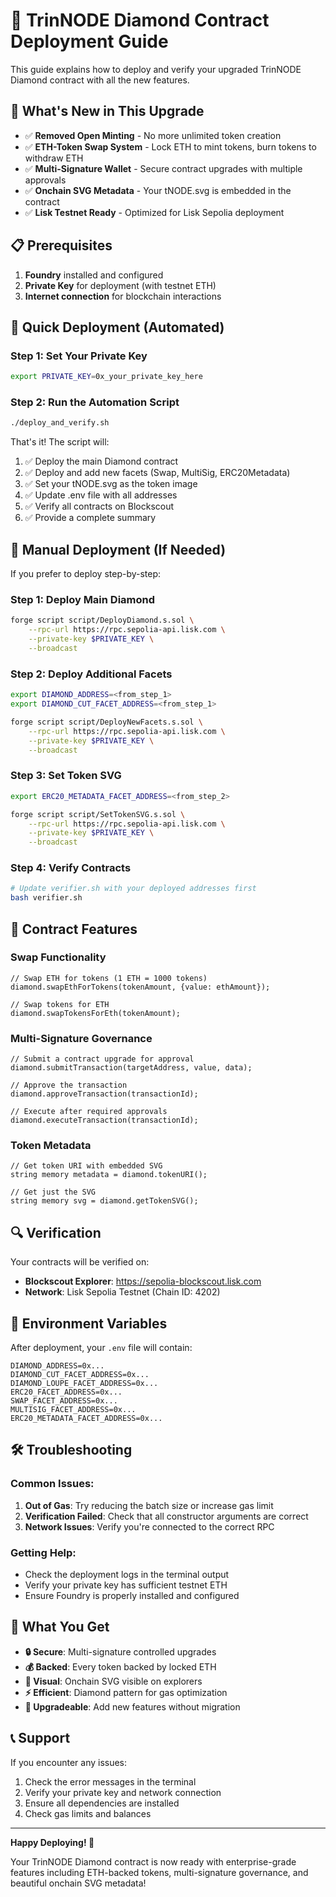 # 🚀 TrinNODE Diamond Contract Deployment Guide

This guide explains how to deploy and verify your upgraded TrinNODE Diamond contract with all the new features.

## 🎯 What's New in This Upgrade

- ✅ **Removed Open Minting** - No more unlimited token creation
- ✅ **ETH-Token Swap System** - Lock ETH to mint tokens, burn tokens to withdraw ETH
- ✅ **Multi-Signature Wallet** - Secure contract upgrades with multiple approvals
- ✅ **Onchain SVG Metadata** - Your tNODE.svg is embedded in the contract
- ✅ **Lisk Testnet Ready** - Optimized for Lisk Sepolia deployment

## 📋 Prerequisites

1. **Foundry** installed and configured
2. **Private Key** for deployment (with testnet ETH)
3. **Internet connection** for blockchain interactions

## 🚀 Quick Deployment (Automated)

### Step 1: Set Your Private Key
```bash
export PRIVATE_KEY=0x_your_private_key_here
```

### Step 2: Run the Automation Script
```bash
./deploy_and_verify.sh
```

That's it! The script will:
1. ✅ Deploy the main Diamond contract
2. ✅ Deploy and add new facets (Swap, MultiSig, ERC20Metadata)
3. ✅ Set your tNODE.svg as the token image
4. ✅ Update .env file with all addresses
5. ✅ Verify all contracts on Blockscout
6. ✅ Provide a complete summary

## 🔧 Manual Deployment (If Needed)

If you prefer to deploy step-by-step:

### Step 1: Deploy Main Diamond
```bash
forge script script/DeployDiamond.s.sol \
    --rpc-url https://rpc.sepolia-api.lisk.com \
    --private-key $PRIVATE_KEY \
    --broadcast
```

### Step 2: Deploy Additional Facets
```bash
export DIAMOND_ADDRESS=<from_step_1>
export DIAMOND_CUT_FACET_ADDRESS=<from_step_1>

forge script script/DeployNewFacets.s.sol \
    --rpc-url https://rpc.sepolia-api.lisk.com \
    --private-key $PRIVATE_KEY \
    --broadcast
```

### Step 3: Set Token SVG
```bash
export ERC20_METADATA_FACET_ADDRESS=<from_step_2>

forge script script/SetTokenSVG.s.sol \
    --rpc-url https://rpc.sepolia-api.lisk.com \
    --private-key $PRIVATE_KEY \
    --broadcast
```

### Step 4: Verify Contracts
```bash
# Update verifier.sh with your deployed addresses first
bash verifier.sh
```

## 🎨 Contract Features

### Swap Functionality
```solidity
// Swap ETH for tokens (1 ETH = 1000 tokens)
diamond.swapEthForTokens(tokenAmount, {value: ethAmount});

// Swap tokens for ETH
diamond.swapTokensForEth(tokenAmount);
```

### Multi-Signature Governance
```solidity
// Submit a contract upgrade for approval
diamond.submitTransaction(targetAddress, value, data);

// Approve the transaction
diamond.approveTransaction(transactionId);

// Execute after required approvals
diamond.executeTransaction(transactionId);
```

### Token Metadata
```solidity
// Get token URI with embedded SVG
string memory metadata = diamond.tokenURI();

// Get just the SVG
string memory svg = diamond.getTokenSVG();
```

## 🔍 Verification

Your contracts will be verified on:
- **Blockscout Explorer**: https://sepolia-blockscout.lisk.com
- **Network**: Lisk Sepolia Testnet (Chain ID: 4202)

## 📄 Environment Variables

After deployment, your `.env` file will contain:
```
DIAMOND_ADDRESS=0x...
DIAMOND_CUT_FACET_ADDRESS=0x...
DIAMOND_LOUPE_FACET_ADDRESS=0x...
ERC20_FACET_ADDRESS=0x...
SWAP_FACET_ADDRESS=0x...
MULTISIG_FACET_ADDRESS=0x...
ERC20_METADATA_FACET_ADDRESS=0x...
```

## 🛠️ Troubleshooting

### Common Issues:

1. **Out of Gas**: Try reducing the batch size or increase gas limit
2. **Verification Failed**: Check that all constructor arguments are correct
3. **Network Issues**: Verify you're connected to the correct RPC

### Getting Help:
- Check the deployment logs in the terminal output
- Verify your private key has sufficient testnet ETH
- Ensure Foundry is properly installed and configured

## 🎉 What You Get

- **🔒 Secure**: Multi-signature controlled upgrades
- **💰 Backed**: Every token backed by locked ETH
- **🎨 Visual**: Onchain SVG visible on explorers
- **⚡ Efficient**: Diamond pattern for gas optimization
- **🔄 Upgradeable**: Add new features without migration

## 📞 Support

If you encounter any issues:
1. Check the error messages in the terminal
2. Verify your private key and network connection
3. Ensure all dependencies are installed
4. Check gas limits and balances

---

**Happy Deploying! 🚀**

Your TrinNODE Diamond contract is now ready with enterprise-grade features including ETH-backed tokens, multi-signature governance, and beautiful onchain SVG metadata!
